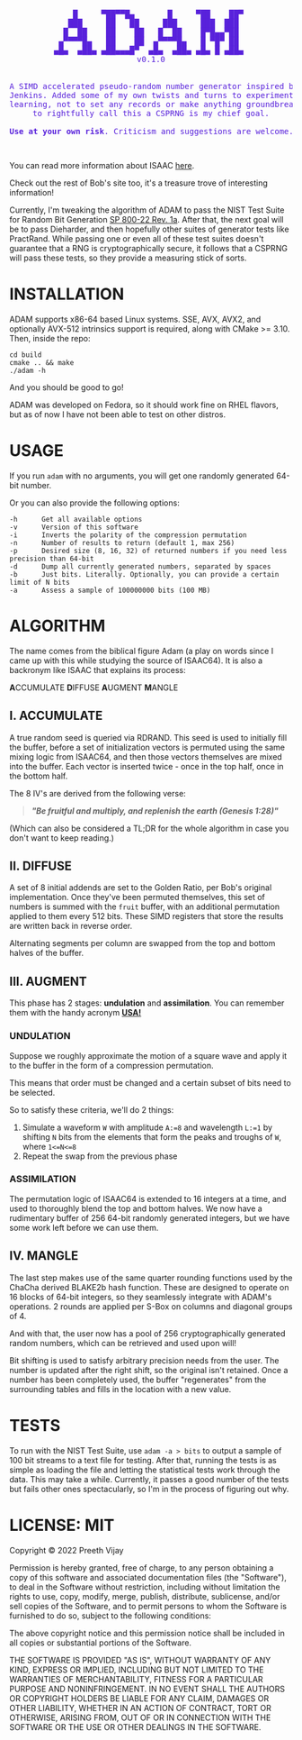 <pre style="text-align:center;">
<p align="center" style="color:#5821db;">
    █     ▀██▀▀█▄       █     ▀██    ██▀ 
   ███     ██   ██     ███     ███  ███  
  █  ██    ██    ██   █  ██    █▀█▄▄▀██  
 ▄▀▀▀▀█▄   ██    ██  ▄▀▀▀▀█▄   █ ▀█▀ ██  
▄█▄  ▄██▄ ▄██▄▄▄█▀  ▄█▄  ▄██▄ ▄█▄ █ ▄██▄ 
v0.1.0


A SIMD accelerated pseudo-random number generator inspired by the code of ISAAC, by Bob
Jenkins. Added some of my own twists and turns to experiment. I did this just for fun and 
learning, not to set any records or make anything groundbreaking. That being said, being able 
to rightfully call this a CSPRNG is my chief goal.

<b>Use at your own risk</b>. Criticism and suggestions are welcome.
</p>
</pre>                                   

You can read more information about ISAAC [here](http://burtleburtle.net/bob/rand/isaacafa.html).

Check out the rest of Bob's site too, it's a treasure trove of interesting information!

Currently, I'm tweaking the algorithm of ADAM to pass the NIST Test Suite for Random Bit Generation [SP 800-22 Rev. 1a](https://csrc.nist.gov/publications/detail/sp/800-22/rev-1a/final). After that, the 
next goal will be to pass Dieharder, and then hopefully other suites of generator tests like PractRand. While passing one or even all of these test suites doesn't guarantee that a RNG is cryptographically secure, it follows that a CSPRNG will pass these tests, so they provide a measuring stick of sorts.


# INSTALLATION

ADAM supports x86-64 based Linux systems. SSE, AVX, AVX2, and optionally AVX-512
intrinsics support is required, along with CMake >= 3.10. Then, inside the repo:

```
cd build
cmake .. && make
./adam -h
```

And you should be good to go! 

ADAM was developed on Fedora, so it should work fine on RHEL flavors,
but as of now I have not been able to test on other distros.

# USAGE
If you run `adam` with no arguments, you will get one randomly generated 64-bit number.

Or you can also provide the following options:

    -h      Get all available options
    -v      Version of this software
    -i      Inverts the polarity of the compression permutation
    -n      Number of results to return (default 1, max 256)
    -p      Desired size (8, 16, 32) of returned numbers if you need less precision than 64-bit
    -d      Dump all currently generated numbers, separated by spaces
    -b      Just bits. Literally. Optionally, you can provide a certain limit of N bits
    -a      Assess a sample of 100000000 bits (100 MB)


# ALGORITHM

The name comes from the biblical figure Adam (a play on words since I 
came up with this while studying the source of ISAAC64). It is also a 
backronym like ISAAC that explains its process: 

**A**CCUMULATE 
**D**IFFUSE 
**A**UGMENT 
**M**ANGLE

## I. ACCUMULATE

A true random seed is queried via RDRAND. This seed is used to initially
fill the buffer, before a set of initialization vectors is permuted using
the same mixing logic from ISAAC64, and then those vectors themselves are
mixed into the buffer. Each vector is inserted twice - once in the top half,
once in the bottom half.

The 8 IV's are derived from the following verse:

> ***"Be fruitful and multiply, and replenish the earth (Genesis 1:28)"***

(Which can also be considered a TL;DR for the whole algorithm in case you
don't want to keep reading.)

## II. DIFFUSE

A set of 8 initial addends are set to the Golden Ratio, per Bob's original 
implementation. Once they've been permuted themselves, this set of numbers is 
summed with the `fruit` buffer, with an additional permutation applied to them 
every 512 bits. These SIMD registers that store the results are written back in
reverse order.

Alternating segments per column are swapped from the top and bottom halves of the
buffer.

## III. AUGMENT

This phase has 2 stages: **undulation** and **assimilation**. You can remember
them with the handy acronym [**USA!**](https://media.tenor.com/gH-6XZCn-5EAAAAC/homer-simpson-usa-homer.gif)

### UNDULATION

Suppose we roughly approximate the motion of a square wave and apply it to the buffer 
in the form of a compression permutation.

This means that order must be changed and a certain subset of bits need to be selected. 

So to satisfy these criteria, we'll do 2 things:

1.  Simulate a waveform `W` with amplitude `A:=8` and wavelength `L:=1` by shifting `N`
    bits from the elements that form the peaks and troughs of `W`, where `1<=N<=8`
2.  Repeat the swap from the previous phase

### ASSIMILATION

The permutation logic of ISAAC64 is extended to 16 integers at a time, and used to
thoroughly blend the top and bottom halves. We now have a rudimentary buffer of 256
64-bit randomly generated integers, but we have some work left before we can use them.

## IV. MANGLE

The last step makes use of the same quarter rounding functions used by the ChaCha
derived BLAKE2b hash function. These are designed to operate on 16 blocks of 
64-bit integers, so they seamlessly integrate with ADAM's operations. 2 rounds are 
applied per S-Box on columns and diagonal groups of 4. 

And with that, the user now has a pool of 256 cryptographically generated random 
numbers, which can be retrieved and used upon will! 

Bit shifting is used to satisfy arbitrary precision needs from the user. The number
is updated after the right shift, so the original isn't retained. Once a number has
been completely used, the buffer "regenerates" from the surrounding tables and fills
in the location with a new value.

# TESTS

To run with the NIST Test Suite, use `adam -a > bits` to output a sample of 100 bit
streams to a text file for testing. After that, running the tests is as simple as
loading the file and letting the statistical tests work through the data. This may
take a while. Currently, it passes a good number of the tests but fails other ones
spectacularly, so I'm in the process of figuring out why.   

# LICENSE: MIT

Copyright © 2022 Preeth Vijay

Permission is hereby granted, free of charge, to any person obtaining a copy of this 
software and associated documentation files (the "Software"), to deal in the Software 
without restriction, including without limitation the rights to use, copy, modify, 
merge, publish, distribute, sublicense, and/or sell copies of the Software, and to 
permit persons to whom the Software is furnished to do so, subject to the following 
conditions:

The above copyright notice and this permission notice shall be included in all copies 
or substantial portions of the Software.

THE SOFTWARE IS PROVIDED "AS IS", WITHOUT WARRANTY OF ANY KIND, EXPRESS OR IMPLIED, 
INCLUDING BUT NOT LIMITED TO THE WARRANTIES OF MERCHANTABILITY, FITNESS FOR A PARTICULAR 
PURPOSE AND NONINFRINGEMENT. IN NO EVENT SHALL THE AUTHORS OR COPYRIGHT HOLDERS BE 
LIABLE FOR ANY CLAIM, DAMAGES OR OTHER LIABILITY, WHETHER IN AN ACTION OF CONTRACT, TORT 
OR OTHERWISE, ARISING FROM, OUT OF OR IN CONNECTION WITH THE SOFTWARE OR THE USE OR OTHER 
DEALINGS IN THE SOFTWARE.
